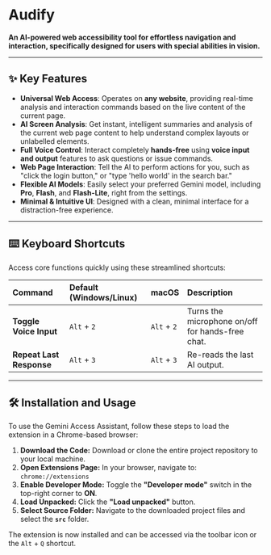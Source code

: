 # Audify

**An AI-powered web accessibility tool for effortless navigation and interaction, specifically designed for users with special abilities in vision.**

---

## ✨ Key Features

-   **Universal Web Access**: Operates on **any website**, providing real-time analysis and interaction commands based on the live content of the current page.
-   **AI Screen Analysis**: Get instant, intelligent summaries and analysis of the current web page content to help understand complex layouts or unlabelled elements.
-   **Full Voice Control**: Interact completely **hands-free** using **voice input and output** features to ask questions or issue commands.
-   **Web Page Interaction**: Tell the AI to perform actions for you, such as "click the login button," or "type 'hello world' in the search bar."
-   **Flexible AI Models**: Easily select your preferred Gemini model, including **Pro**, **Flash**, and **Flash-Lite**, right from the settings.
-   **Minimal & Intuitive UI**: Designed with a clean, minimal interface for a distraction-free experience.

---

## ⌨️ Keyboard Shortcuts

Access core functions quickly using these streamlined shortcuts:

| Command | Default (Windows/Linux) | macOS | Description |
| :--- | :--- | :--- | :--- |
| **Toggle Voice Input** | `Alt` + `2` | `Alt` + `2` | Turns the microphone on/off for hands-free chat. |
| **Repeat Last Response** | `Alt` + `3` | `Alt` + `3` | Re-reads the last AI output. |

---

## 🛠️ Installation and Usage

To use the Gemini Access Assistant, follow these steps to load the extension in a Chrome-based browser:

1.  **Download the Code:** Download or clone the entire project repository to your local machine.
2.  **Open Extensions Page:** In your browser, navigate to: `chrome://extensions`
3.  **Enable Developer Mode:** Toggle the **"Developer mode"** switch in the top-right corner to **ON**.
4.  **Load Unpacked:** Click the **"Load unpacked"** button.
5.  **Select Source Folder:** Navigate to the downloaded project files and select the **`src`** folder.

The extension is now installed and can be accessed via the toolbar icon or the `Alt` + `Q` shortcut.